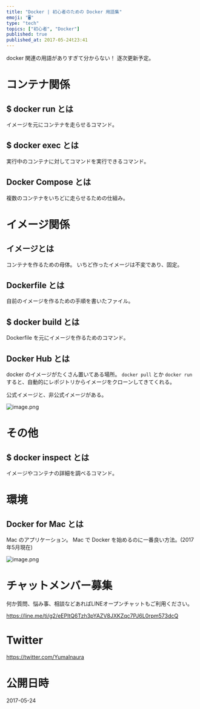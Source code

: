 ```yaml
---
title: "Docker | 初心者のための Docker 用語集"
emoji: "🖥"
type: "tech"
topics: ["初心者", "Docker"]
published: true
published_at: 2017-05-24t23:41
---
```


docker 関連の用語がありすぎて分からない！ 逐次更新予定。

# コンテナ関係

## $ docker run とは

イメージを元にコンテナを走らせるコマンド。

## $ docker exec とは

実行中のコンテナに対してコマンドを実行できるコマンド。

## Docker Compose とは

複数のコンテナをいちどに走らせるための仕組み。

# イメージ関係

## イメージとは

コンテナを作るための母体。
いちど作ったイメージは不変であり、固定。

## Dockerfile とは

自前のイメージを作るための手順を書いたファイル。

## $ docker build とは

Dockerfile を元にイメージを作るためのコマンド。


## Docker Hub とは

docker のイメージがたくさん置いてある場所。
`docker pull` とか `docker run` すると、自動的にレポジトリからイメージをクローンしてきてくれる。

公式イメージと、非公式イメージがある。

![image.png](https://qiita-image-store.s3.amazonaws.com/0/89618/d4493702-6390-c601-0cda-291c0cbe5f52.png)

# その他

## $ docker inspect とは

イメージやコンテナの詳細を調べるコマンド。

# 環境

## Docker for Mac とは

Mac のアプリケーション。
Mac で Docker を始めるのに一番良い方法。(2017年5月現在)

![image.png](https://qiita-image-store.s3.amazonaws.com/0/89618/1ab995a9-3c6e-a1c1-fc42-a80f9819692a.png)








<!-- Update From Qiita API -->

# チャットメンバー募集


何か質問、悩み事、相談などあればLINEオープンチャットもご利用ください。

https://line.me/ti/g2/eEPltQ6Tzh3pYAZV8JXKZqc7PJ6L0rpm573dcQ





# Twitter


https://twitter.com/YumaInaura


<!-- Update From Qiita API -->



# 公開日時

2017-05-24
